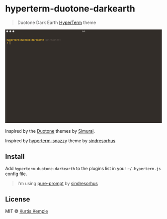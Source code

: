 # hyperterm-duotone-darkearth

> Duotone Dark Earth [HyperTerm](https://hyperterm.org) theme

![theme example](./duotone-dark-earth-demo.gif)

Inspired by the [Duotone](http://simurai.com/projects/2016/01/01/duotone-themes) themes by [Simurai](http://simurai.com).

Inspired by [hyperterm-snazzy](https://github.com/sindresorhus/hyperterm-snazzy) theme by [sindresorhus](https://github.com/sindresorhus)

## Install

Add `hyperterm-duotone-darkearth` to the plugins list in your `~/.hyperterm.js` config file.


> I'm using [pure-prompt](https://github.com/sindresorhus/pure) by [sindresorhus](https://github.com/sindresorhus)


## License

MIT © [Kurtis Kemple](https://twitter.com/kurtiskemple)
